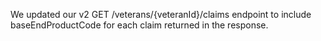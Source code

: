 We updated our v2 GET /veterans/{veteranId}/claims endpoint to include baseEndProductCode for each claim returned in the response. 
